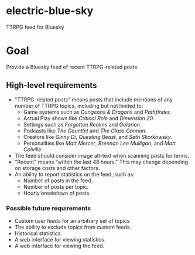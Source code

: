 # electric-blue-sky

TTRPG feed for Bluesky

# Goal

Provide a Bluesky feed of recent TTRPG-related posts.

## High-level requirements

- "TTRPG-related posts" means posts that include mentions of any number of
  TTRPG topics, including but not limited to:
  - Game systems such as *Dungeons & Dragons* and *Pathfinder*.
  - Actual Play shows like *Critical Role* and *Dimension 20*.
  - Settings such as *Forgotten Realms* and *Golarion*.
  - Podcasts like *The Gauntlet* and *The Glass Cannon*.
  - Creators like *Ginny Di*, *Questing Beast*, and *Seth Skorkowsky*.
  - Personalities like *Matt Mercer*, *Brennan Lee Mulligan*, and
    *Matt Colville*.
- The feed should consider image alt-text when scanning posts for terms.
- "Recent" means "within the last 48 hours." This may change depending on
  storage costs and other factors.
- An ability to report statistics on the feed, such as:
  - Number of posts in the feed.
  - Number of posts per topic.
  - Hourly breakdown of posts.

### Possible future requirements

- Custom user feeds for an arbitrary set of topics
- The ability to exclude topics from custom feeds.
- Historical statistics.
- A web interface for viewing statistics.
- A web interface for viewing the feed.
